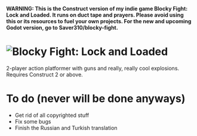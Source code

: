 **WARNING: This is the Construct version of my indie game Blocky Fight: Lock and Loaded. It runs on duct tape and prayers. Please avoid using this or its resources to fuel your own projects. For the new and upcoming Godot version, go to Saver310/blocky-fight.**

![Blocky Fight: Lock and Loaded](Animations/Logo/Default/000.png)
=================================================================

2-player action platformer with guns and really, really cool explosions. Requires Construct 2 or above.

# To do (never will be done anyways)

* Get rid of all copyrighted stuff
* Fix some bugs
* Finish the Russian and Turkish translation
